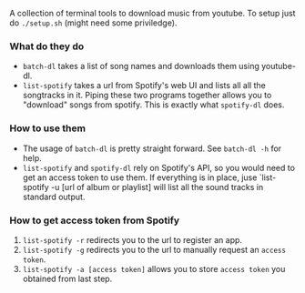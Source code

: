 A collection of terminal tools to download music from youtube.
To setup just do `./setup.sh` (might need some priviledge).
### What do they do
* `batch-dl` takes a list of song names and downloads them using youtube-dl.
* `list-spotify` takes a url from Spotify's web UI and lists all all the songtracks in it.
Piping these two programs together allows you to "download" songs from spotify. This is exactly what `spotify-dl` does.

### How to use them
* The usage of `batch-dl` is pretty straight forward. See `batch-dl -h` for help.
* `list-spotify` and `spotify-dl` rely on Spotify's API, so you would need to get an access token to use them. If everything is in place, juse `list-spotify -u [url of album or playlist] will list all the sound tracks in standard output.

### How to get access token from Spotify
1. `list-spotify -r` redirects you to the url to register an app.
2. `list-spotify -g` redirects you to the url to manually request an `access token`. 
3. `list-spotify -a [access token]` allows you to store `access token` you obtained from last step.
